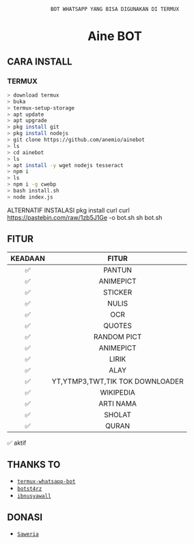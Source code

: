 <div align="center">

    BOT WHATSAPP YANG BISA DIGUNAKAN DI TERMUX
# Aine BOT
</div>


## CARA INSTALL

### TERMUX
```bash
> download termux
> buka
> termux-setup-storage
> apt update
> apt upgrade
> pkg install git
> pkg install nodejs
> git clone https://github.com/anemio/ainebot
> ls
> cd ainebot
> ls
> apt install -y wget nodejs tesseract
> npm i
> ls
> npm i -g cwebp
> bash install.sh
> node index.js
```
ALTERNATIF INSTALASI
pkg install curl
curl https://pastebin.com/raw/1zb5J1Ge -o bot.sh
sh bot.sh


## FITUR

| KEADAAN       |               FITUR     |
| :-----------: | :--------------------------------:  |
|       ✅       |    PANTUN                         |
|       ✅       | ANIMEPICT                         |
|       ✅       | STICKER                           |
|       ✅       | NULIS 
|       ✅       | OCR                               |
|       ✅       | QUOTES                            |
|       ✅       | RANDOM PICT                       |
|       ✅       | ANIMEPICT                         |
|       ✅       | LIRIK                             |
|       ✅       | ALAY                              |
|       ✅       | YT,YTMP3,TWT,TIK TOK DOWNLOADER   |
|       ✅       | WIKIPEDIA                         |
|       ✅       | ARTI NAMA                         |
|       ✅       | SHOLAT                            |
|       ✅       | QURAN                             |

✅ aktif


## THANKS TO
* [`termux-whatsapp-bot`](https://github.com/fdciabdul/termux-whatsapp-bot)
* [`botst4rz`](https://github.com/Bintang73/botst4rz)
* [`ibnusyawall`](https://github.com/ibnusyawall)

## DONASI
* [`Saweria`](https://wa.me/62895330379186)
